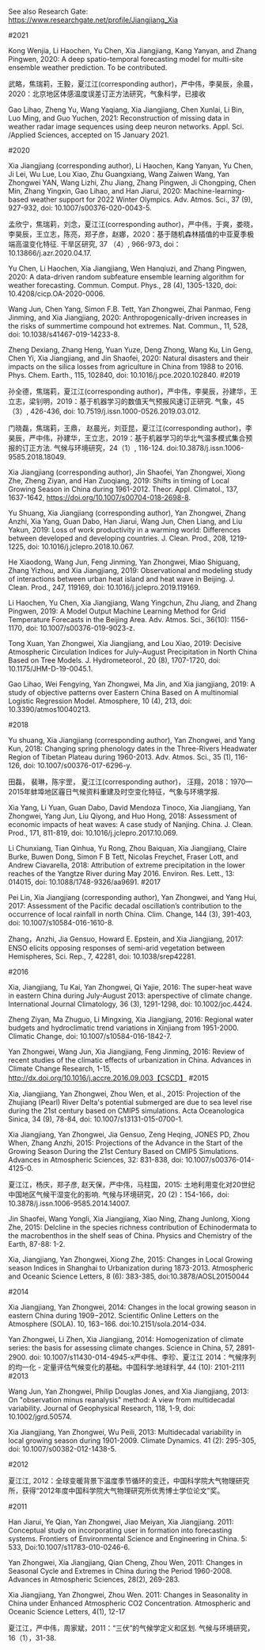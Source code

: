 See also Research Gate:  https://www.researchgate.net/profile/Jiangjiang_Xia

#2021

Kong Wenjia, Li Haochen, Yu Chen, Xia Jiangjiang, Kang Yanyan, and Zhang Pingwen, 2020: A deep spatio-temporal forecasting model for multi-site ensemble weather prediction. To be contributed.

武略，焦瑞莉，王毅，夏江江(corresponding author)，严中伟，李昊辰，余晨，2020：北京地区体感温度误差订正方法研究，气象科学，已接收

Gao Lihao, Zheng Yu, Wang Yaqiang, Xia Jiangjiang, Chen Xunlai, Li Bin, Luo Ming, and Guo Yuchen, 2021: Reconstruction of missing data in weather radar image sequences using deep neuron networks. Appl. Sci. /Applied Sciences, accepted on 15 January 2021.

#2020

Xia Jiangjiang (corresponding author), Li Haochen, Kang Yanyan, Yu Chen, Ji Lei, Wu Lue, Lou Xiao, Zhu Guangxiang, Wang Zaiwen Wang, Yan Zhongwei YAN, Wang Lizhi, Zhu Jiang, Zhang Pingwen, Ji Chongping, Chen Min, Zhang Yingxin, Gao Lihao, and Han Jiarui, 2020: Machine-learning-based weather support for 2022 Winter Olympics. Adv. Atmos. Sci., 37 (9), 927-932, doi: 10.1007/s00376-020-0043-5. 

孟欣宁，焦瑞莉，刘念，夏江江(corresponding author)，严中伟，于爽，娄晓，李昊辰，王立志，陈亮，郑子彦，赵娜，2020：基于随机森林插值的中亚夏季极端高温变化特征. 干旱区研究, 37 （4）, 966-973, doi：10.13866/j.azr.2020.04.17. 

Yu Chen, Li Haochen, Xia Jiangjiang, Wen Hanqiuzi, and Zhang Pingwen, 2020: A data-driven random subfeature ensemble learning algorithm for weather forecasting.  Commun. Comput. Phys., 28 (4), 1305-1320, doi: 10.4208/cicp.OA-2020-0006. 

Wang Jun, Chen Yang, Simon F.B. Tett, Yan Zhongwei, Zhai Panmao, Feng Jinming, and Xia Jiangjiang, 2020: Anthropogenically-driven increases in the risks of summertime compound hot extremes. Nat. Commun., 11, 528, doi: 10.1038/s41467-019-14233-8. 

Zheng Dexiang, Zhang Heng, Yuan Yuze, Deng Zhong, Wang Ku, Lin Geng, Chen Yi, Xia Jiangjiang, and Jin Shaofei, 2020: Natural disasters and their impacts on the silica losses from agriculture in China from 1988 to 2016. Phys. Chem. Earth., 115, 102840, doi: 10.1016/j.pce.2020.102840.
#2019

孙全德，焦瑞莉，夏江江(corresponding author)，严中伟，李昊辰，孙建华，王立志，梁钊明，2019：基于机器学习的数值天气预报风速订正研究. 气象，45（3）, 426-436, doi: 10.7519/j.issn.1000-0526.2019.03.012. 

门晓磊，焦瑞莉，王鼎， 赵晨光，刘亚昆，夏江江(corresponding author)，李昊辰，严中伟，孙建华，王立志，2019：基于机器学习的华北气温多模式集合预报的订正方法. 气候与环境研究，24（1）, 116-124. doi:10.3878/j.issn.1006-9585.2018.18049. 

Xia Jiangjiang (corresponding author), Jin Shaofei, Yan Zhongwei, Xiong Zhe, Zheng Ziyan, and Han Zuoqiang, 2019: Shifts in timing of Local Growing Season in China during 1961-2012. Theor. Appl. Climatol., 137, 1637-1642, https://doi.org/10.1007/s00704-018-2698-8. 

Yu Shuang, Xia Jiangjiang (corresponding author), Yan Zhongwei, Zhang Anzhi, Xia Yang, Guan Dabo, Han Jiarui, Wang Jun, Chen Liang, and Liu Yakun, 2019: Loss of work productivity in a warming world: Differences between developed and developing countries. J. Clean. Prod., 208, 1219-1225, doi: 10.1016/j.jclepro.2018.10.067. 

He Xiaodong, Wang Jun, Feng Jinming, Yan Zhongwei, Miao Shiguang, Zhang Yizhou, and Xia Jiangjiang, 2019: Observational and modeling study of interactions between urban heat island and heat wave in Beijing. J. Clean. Prod., 247, 119169, doi: 10.1016/j.jclepro.2019.119169. 

Li Haochen, Yu Chen, Xia Jiangjiang, Wang Yingchun, Zhu Jiang, and Zhang Pingwen, 2019: A Model Output Machine Learning Method for Grid Temperature Forecasts in the Beijing Area. Adv. Atmos. Sci., 36(10): 1156-1170, doi: 10.1007/s00376-019-9023-z. 

Tong Xuan, Yan Zhongwei, Xia Jiangjiang, and Lou Xiao, 2019: Decisive Atmospheric Circulation Indices for July–August Precipitation in North China Based on Tree Models. J. Hydrometeorol., 20 (8), 1707-1720, doi: 10.1175/JHM-D-19-0045.1. 

Gao Lihao, Wei Fengying, Yan Zhongwei, Ma Jin, and Xia jiangjiang, 2019: A study of objective patterns over Eastern China Based on A multinomial Logistic Regression Model. Atmosphere, 10 (4), 213, doi: 10.3390/atmos10040213.  

#2018 

Yu shuang, Xia Jiangjiang (corresponding author), Yan Zhongwei, and Yang Kun, 2018: Changing spring phenology dates in the Three-Rivers Headwater Region of Tibetan Plateau during 1960-2013. Adv. Atmos. Sci., 35 (1), 116-126, doi: 10.1007/s00376-017-6296-y. 

田磊， 裴琳，陈宇罡， 夏江江(corresponding author)， 汪翔，2018：1970—2015年蚌埠地区霾日气候资料重建及时空变化特征，气象与环境学报.

Xia Yang, Li Yuan, Guan Dabo, David Mendoza Tinoco, Xia Jiangjiang, Yan Zhongwei, Yang Jun, Liu Qiyong, and Huo Hong, 2018: Assessment of economic impacts of heat waves: A case study of Nanjing. China. J. Clean. Prod., 171, 811-819, doi: 10.1016/j.jclepro.2017.10.069. 

Li Chunxiang, Tian Qinhua, Yu Rong, Zhou Baiquan, Xia Jiangjiang, Claire Burke, Buwen Dong, Simon F B Tett, Nicolas Freychet, Fraser Lott, and Andrew Ciavarella, 2018: Attribution of extreme precipitation in the lower reaches of the Yangtze River during May 2016. Environ. Res. Lett., 13: 014015, doi: 10.1088/1748-9326/aa9691. 
#2017

Pei Lin, Xia Jiangjiang (corresponding author), Yan Zhongwei, and Yang Hui, 2017: Assessment of the Pacific decadal oscillation’s contribution to the occurrence of local rainfall in north China. Clim. Change, 144 (3), 391-403, doi: 10.1007/s10584-016-1610-8. 

Zhang，Anzhi, Jia Gensuo, Howard E. Epstein, and Xia Jiangjiang, 2017: ENSO elicits opposing responses of semi-arid vegetation between Hemispheres, Sci. Rep., 7, 42281, doi: 10.1038/srep42281. 

#2016

Xia, Jiangjiang, Tu Kai, Yan Zhongwei, Qi Yajie, 2016: The super-heat wave in eastern China during July-August 2013: aperspective of climate change. International Journal Climatology, 36 (3), 1291-1298, doi: 10.1002/joc.4424. 

Zheng Ziyan, Ma Zhuguo, Li Mingxing, Xia Jiangjiang, 2016: Regional water budgets and hydroclimatic trend variations in Xinjiang from 1951-2000. Climatic Change, doi: 10.1007/s10584-016-1842-7. 

Yan Zhongwei, Wang Jun, Xia Jiangjiang, Feng Jinming, 2016: Review of recent studies of the climatic effects of urbanization in China. Advances in Climate Change Research, 1-15, http://dx.doi.org/10.1016/j.accre.2016.09.003【CSCD】
#2015

Xia, Jiangjiang, Yan Zhongwei, Zhou Wen, et al., 2015: Projection of the Zhujiang (Pearl) River Delta's potential submerged are due to sea level rise during the 21st century based on CMIP5 simulations. Acta Oceanologica Sinica, 34 (9), 78-84, doi: 10.1007/s13131-015-0700-1. 

Xia Jiangjiang, Yan Zhongwei, Jia Gensuo, Zeng Heqing, JONES PD, Zhou When, Zhang Anzhi, 2015: Projections of the Advance in the Start of the Growing Season During the 21st Century Based on CMIP5 Simulations. Advances in Atmospheric Sciences, 32: 831-838, doi: 10.1007/s00376-014-4125-0. 

夏江江，杨庆，郑子彦, 赵天保，严中伟，马柱国，2015: 土地利用变化对20世纪中国地区气候干湿变化的影响. 气候与环境研究，20 (2)：154-166，doi: 10.3878/j.issn.1006-9585.2014.14007.

Jin Shaofei, Wang Yongli, Xia Jiangjiang, Xiao Ning, Zhang Junlong, Xiong Zhe, 2015: Delcline in the species richness contribution of Echinodermata to the macrobenthos in the shelf seas of China. Physics and Chemistry of the Earth, 87-88: 1-2. 

Xia, Jiangjiang, Yan Zhongwei, Xiong Zhe, 2015: Changes in Local Growing season Indices in Shanghai to Urbanization during 1873-2013. Atmospheric and Oceanic Science Letters, 8 (6): 383-385, doi:10.3878/AOSL20150044

#2014

Xia Jiangjiang, Yan Zhongwei, 2014: Changes in the local growing season in eastern China during 1909−2012. Scientific Online Letters on the Atmosphere (SOLA). 10, 163−166. doi:10.2151/sola.2014-034. 

Yan Zhongwei, Li Zhen, Xia Jiangjiang, 2014: Homogenization of climate series: the basis for assessing climate changes. Science in China, 57, 2891-2900. doi: 10.1007/s11430-014-4945-x严中伟、李珍、夏江江 2014：气候序列的均一化 - 定量评估气候变化的基础。中国科学:地球科学, 44 (10): 2101-2111
#2013

Wang Jun, Yan Zhongwei, Philip Douglas Jones, and Xia Jiangjiang, 2013: On "observation minus reanalysis" method: A view from multidecadal variability. Journal of Geophysical Research, 118, 1-9, doi: 10.1002/jgrd.50574. 

Xia Jiangjiang, Yan Zhongwei, Wu Peili, 2013: Multidecadal variability in local growing season during 1901-2009. Climate Dynamics. 41 (2): 295-305, doi: 10.1007/s00382-012-1438-5. 

#2012

夏江江, 2012：全球变暖背景下温度季节循环的变迁，中国科学院大气物理研究所，获得“2012年度中国科学院大气物理研究所优秀博士学位论文”奖。

#2011

Han Jiarui, Ye Qian, Yan Zhongwei, Jiao Meiyan, Xia Jiangjiang. 2011: Conceptual study on incorporating user in formation into forecasting systems. Frontiers of Environmental Science and Engineering in China. 5: 533, Doi:10.1007/s11783-010-0246-6. 

Yan Zhongwei, Xia Jiangjiang, Qian Cheng, Zhou Wen, 2011: Changes in Seasonal Cycle and Extremes in China during the Period 1960-2008. Advances in Atmospheric Sciences, 28(2), 269-283. 

Xia Jiangjiang, Yan Zhongwei, Zhou Wen. 2011: Changes in Seasonality in China under Enhanced Atmospheric CO2 Concentration. Atmospheric and Oceanic Science Letters, 4(1), 12-17

夏江江，严中伟，周家斌，2011：“三伏”的气候学定义和区划. 气候与环境研究，16（1），31-38. 




